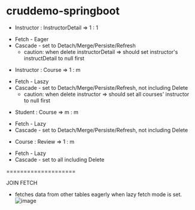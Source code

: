 # cruddemo-springboot

* Instructor : InstructorDetail => 1 : 1
- Fetch - Eager
- Cascade - set to Detach/Merge/Persiste/Refresh
  - caution: when delete instructorDetail => should set instructor's instructDetail to null first

* Instructor : Course => 1 : m  
- Fetch - Laszy
- Cascade - set to Detach/Merge/Persiste/Refresh, not including Delete
  - caution: when delete instructor => should set all courses' instructor to null first

* Student : Course =>  m : m
- Fetch - Lazy
- Cascade - set to Detach/Merge/Persiste/Refresh, not including Delete

* Course : Review => 1 : m
- Fetch - Lazy
- Cascade - set to all including Delete


====================


JOIN FETCH
- fetches data from other tables eagerly when lazy fetch mode is set.
![image](https://github.com/kimgyver/cruddemo-springboot/assets/23451818/d305f8d8-3164-4ab7-9c77-9cacf2e9fda5)
